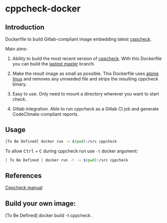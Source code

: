 # cppcheck-docker

## Introduction

Dockerfile to build Gitlab-compliant image embedding latest [cppcheck](https://github.com/danmar/cppcheck).

Main aims:

1. Ability to build the most recent version of [cppcheck](https://github.com/danmar/cppcheck). With this Dockerfile you can build the [lastest master](https://github.com/danmar/cppcheck/commits/master) branch.

2. Make the result image as small as possible. This Dockerfile uses [alpine linux](https://alpinelinux.org) and removes any unneeded file and strips the resulting cppcheck binary.

3. Easy to use. Only need to mount a directory wherever you want to start check.

4. Gitlab integration. Able to run cppcheck as a Gitlab CI job and generate CodeClimate-compliant reports.

## Usage 

```bash
[To Be Defined] docker run -v $(pwd):/src cppcheck 
```

To allow <kbd>Ctrl</kbd> + <kbd>C</kbd> during cppcheck run use `-t` docker argument:

```bash
[ To Be Defined ] docker run -t -v $(pwd):/src cppcheck
```

## References

[Cppcheck manual](http://cppcheck.sourceforge.net/manual.html)

## Build your own image:

[To Be Defined] docker build -t cppcheck .
